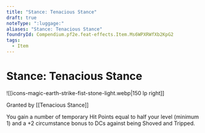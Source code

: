 ```yaml
---
title: "Stance: Tenacious Stance"
draft: true
noteType: ":luggage:"
aliases: "Stance: Tenacious Stance"
foundryId: Compendium.pf2e.feat-effects.Item.Ms6WPXRWfXb2KpG2
tags:
  - Item
---
```


# Stance: Tenacious Stance
![[icons-magic-earth-strike-fist-stone-light.webp|150 lp right]]

Granted by [[Tenacious Stance]]

You gain a number of temporary Hit Points equal to half your level (minimum 1) and a +2 circumstance bonus to DCs against being Shoved and Tripped.
